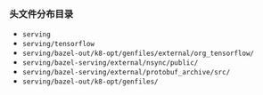 ### 头文件分布目录
- `serving` 
- `serving/tensorflow`
- `serving/bazel-out/k8-opt/genfiles/external/org_tensorflow/`
- `serving/bazel-serving/external/nsync/public/`
- `serving/bazel-serving/external/protobuf_archive/src/` 
- `serving/bazel-out/k8-opt/genfiles/`
